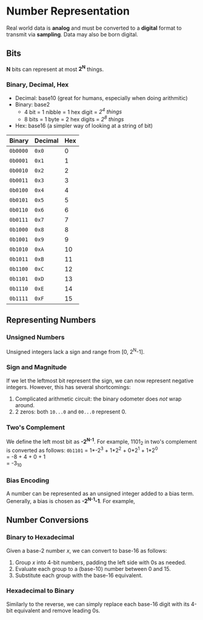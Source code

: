 # Number Representation
Real world data is **analog** and must be converted to a **digital** format to transmit via **sampling**. Data may also be born digital. 

## Bits
**N** bits can represent at most **2<sup>N</sup>** things. 

### Binary, Decimal, Hex

* Decimal: base10 (great for humans, especially when doing arithmitic)
* Binary: base2
	* 4 bit = 1 nibble = 1 hex digit = *2<sup>4</sup> things* 
	* 8 bits = 1 byte = 2 hex digits = *2<sup>8</sup> things* 
* Hex: base16 (a simpler way of looking at a string of bit)

Binary | Decimal | Hex
---|---|---
`0b0000`|`0x0`|0
`0b0001`|`0x1`|1
`0b0010`|`0x2`|2
`0b0011`|`0x3`|3
`0b0100`|`0x4`|4
`0b0101`|`0x5`|5
`0b0110`|`0x6`|6
`0b0111`|`0x7`|7
`0b1000`|`0x8`|8
`0b1001`|`0x9`|9
`0b1010`|`0xA`|10
`0b1011`|`0xB`|11
`0b1100`|`0xC`|12
`0b1101`|`0xD`|13
`0b1110`|`0xE`|14
`0b1111`|`0xF`|15

## Representing Numbers

### Unsigned Numbers
Unsigned integers lack a sign and range from [0, 2<sup>N</sup>-1].

### Sign and Magnitude
If we let the leftmost bit represent the sign, we can now represent negative integers. However, this has several shortcomings:
1. Complicated arithmetic circuit: the binary odometer does *not* wrap around.
2. 2 zeros: both `10...0` and `00...0` represent 0.

### Two's Complement
We define the left most bit as **-2<sup>N-1</sup>**. For example, 1101<sub>2</sub> in two's complement is converted as follows:
`0b1101` = 1&ast;-2<sup>3</sup> + 1&ast;2<sup>2</sup> + 0&ast;2<sup>1</sup> + 1&ast;2<sup>0</sup><br>
		= -8 + 4 + 0 + 1<br>
		= -3<sub>10</sub>

### Bias Encoding
A number can be represented as an unsigned integer added to a bias term. Generally, a bias is chosen as **-2<sup>N-1</sup>-1**. For example,

## Number Conversions
### Binary to Hexadecimal
Given a base-2 number *x*, we can convert to base-16 as follows:
1. Group *x* into 4-bit numbers, padding the left side with 0s as needed.
2. Evaluate each group to a (base-10) number between 0 and 15.
3. Substitute each group with the base-16 equivalent.

### Hexadecimal to Binary
Similarly to the reverse, we can simply replace each base-16 digit with its 4-bit equivalent and remove leading 0s.